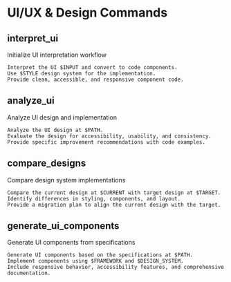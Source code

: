 # UI/UX & Design Commands

## interpret_ui

Initialize UI interpretation workflow

```prompt
Interpret the UI $INPUT and convert to code components.
Use $STYLE design system for the implementation.
Provide clean, accessible, and responsive component code.
```

## analyze_ui

Analyze UI design and implementation

```prompt
Analyze the UI design at $PATH.
Evaluate the design for accessibility, usability, and consistency.
Provide specific improvement recommendations with code examples.
```

## compare_designs

Compare design system implementations

```prompt
Compare the current design at $CURRENT with target design at $TARGET.
Identify differences in styling, components, and layout.
Provide a migration plan to align the current design with the target.
```

## generate_ui_components

Generate UI components from specifications

```prompt
Generate UI components based on the specifications at $PATH.
Implement components using $FRAMEWORK and $DESIGN_SYSTEM.
Include responsive behavior, accessibility features, and comprehensive documentation.
``` 